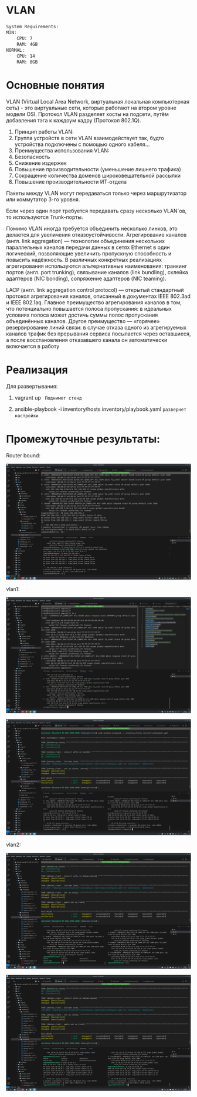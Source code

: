 # VLAN
```
System Requirements:
MIN: 
    CPU: 7
    RAM: 4GB
NORMAL:
    CPU: 14
    RAM: 8GB
```

# Основные понятия

VLAN (Virtual Local Area Network, виртуальная локальная компьютерная сеть) -  это виртуальные сети, которые работают на втором уровне модели OSI. Протокол VLAN разделяет хосты на подсети, путём добавления тэга к каждоум кадру (Протокол 802.1Q).

1. Принцип работы VLAN:
2. Группа устройств в сети VLAN взаимодействует так, будто устройства подключены с помощью одного кабеля…
3. Преимущества использования VLAN:
4. Безопасность
5. Снижение издержек
6. Повышение производительности (уменьшение лишнего трафика)
7. Сокращение количества доменов широковещательной рассылки
8. Повышение производительности ИТ-отдела

Пакеты между VLAN могут передаваться только через маршрутизатор или коммутатор 3-го уровня. 

Если через один порт требуется передавать сразу несколько VLAN`ов, то используются Trunk-порты.

Помимо VLAN иногда требуется объединить несколько линков, это делается для увеличения отказоустойчивости. 
Агрегирование каналов (англ. link aggregation) — технологии объединения нескольких параллельных каналов передачи данных в сетях Ethernet в один логический, позволяющие увеличить пропускную способность и повысить надёжность. В различных конкретных реализациях агрегирования используются альтернативные наименования: транкинг портов (англ. port trunking), связывание каналов (link bundling), склейка адаптеров (NIC bonding), сопряжение адаптеров (NIC teaming).

LACP (англ. link aggregation control protocol) — открытый стандартный протокол агрегирования каналов, описанный в документах IEEE 802.3ad и IEEE 802.1aq.
Главное преимущество агрегирования каналов в том, что потенциально повышается полоса пропускания: в идеальных условиях полоса может достичь суммы полос пропускания объединённых каналов. Другое преимущество — «горячее» резервирование линий связи: в случае отказа одного из агрегируемых каналов трафик без прерывания сервиса посылается через оставшиеся, а после восстановления отказавшего канала он автоматически включается в работу


# Реализация

Для развертывания:

1. vagrant up ``` Поднимет стенд```

2. ansible-playbook -i inventory/hosts inventory/playbook.yaml ```развернет настройки```


# Промежуточные результаты:
Router bound:

![](/set_vlan/image/bond0.png)

vlan1:

![](/set_vlan/image/vlan1_ipa.png)

![](/set_vlan/image/vlan_s_c.png)


vlan2:

![](/set_vlan/image/vlan2_ipa.png)

![](/set_vlan/image/vlan2_s_c.png)
